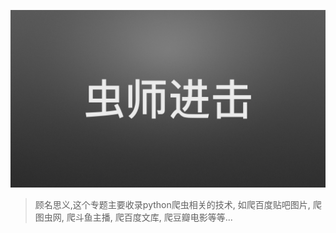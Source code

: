 
![](/assets/nicepy.002.jpeg)
> 顾名思义,这个专题主要收录python爬虫相关的技术, 如爬百度贴吧图片, 爬图虫网, 
爬斗鱼主播, 爬百度文库, 爬豆瓣电影等等...